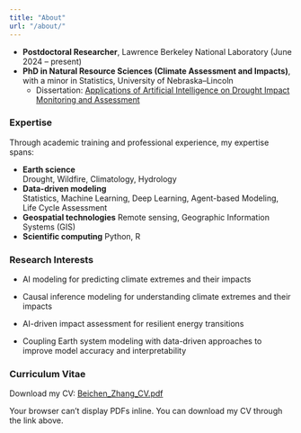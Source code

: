 ```yaml
---
title: "About"
url: "/about/"
---
```


- **Postdoctoral Researcher**, Lawrence Berkeley National Laboratory (June 2024 – present)  
- **PhD in Natural Resource Sciences (Climate Assessment and Impacts)**, with a minor in Statistics, University of Nebraska–Lincoln  
  - Dissertation: [Applications of Artificial Intelligence on Drought Impact Monitoring and Assessment](https://digitalcommons.unl.edu/dissertations/AAI31301976/)

### Expertise

Through academic training and professional experience, my expertise spans:

- **Earth science**  
  Drought, Wildfire, Climatology, Hydrology
- **Data-driven modeling**  
  Statistics, Machine Learning, Deep Learning, Agent-based Modeling, Life Cycle Assessment  
- **Geospatial technologies**
  Remote sensing, Geographic Information Systems (GIS)  
- **Scientific computing**
  Python, R

### Research Interests

- AI modeling for predicting climate extremes and their impacts

- Causal inference modeling for understanding climate extremes and their impacts

- AI-driven impact assessment for resilient energy transitions

- Coupling Earth system modeling with data-driven approaches to improve model accuracy and interpretability  

### Curriculum Vitae

Download my CV: [Beichen_Zhang_CV.pdf](/docs/Academic_CV_BZ.pdf)

<object data="/docs/Academic_CV_BZ.pdf" type="application/pdf" width="100%" height="800">
  <p>Your browser can’t display PDFs inline. You can download my CV through the link above.</p>
</object>
